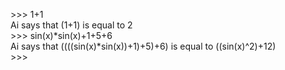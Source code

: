 \>>> 1+1 <br>
Ai says that (1+1) is equal to 2 <br>
\>>> sin(x)*sin(x)+1+5+6 <br>
Ai says that ((((sin(x)*sin(x))+1)+5)+6) is equal to ((sin(x)^2)+12) <br>
\>>> 
